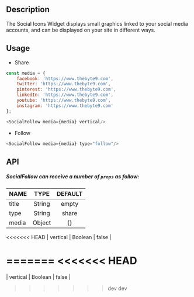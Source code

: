 
## Description

The Social Icons Widget displays small graphics linked to your social media accounts,
and can be displayed on your site in different ways.

## Usage

* Share

```js
const media = {
    facebook: 'https://www.thebyte9.com',
    twitter: 'https://www.thebyte9.com',
    pinterest: 'https://www.thebyte9.com',
    linkedIn: 'https://www.thebyte9.com',
    youtube: 'https://www.thebyte9.com',
    instagram: 'https://www.thebyte9.com'
};

<SocialFollow media={media} vertical/> 
```

* Follow

```js
<SocialFollow media={media} type="follow"/> 
```

## API

##### SocialFollow can receive a number of `props` as follow:


| NAME   | TYPE | DEFAULT | 
| :---  | :---:  | :---: | 
| title | String | empty | 
| type | String | share | 
| media | Object | {} |
<<<<<<< HEAD
| vertical | Boolean | false |

=======
<<<<<<< HEAD
=======
| vertical | Boolean | false |

>>>>>>> dev
>>>>>>> dev



